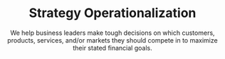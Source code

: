 ---
layout: service
order: 6
title: "Strategy Operationalization"
subtitle: "We help business leaders make tough decisions on which customers, products, services, and/or markets they should compete in to maximize their stated financial goals."
blurb-intro: "Realize strategic plans into actionable steps that drive measurable results and align with your business objectives."
intro: "At SLKone, we understand that effective strategy is crucial for long-term business success. Our approach to strategy combines deep industry knowledge with advanced analytics to develop actionable plans that drive sustainable growth and competitive advantage."
approach: "We take a comprehensive approach to strategy development and execution, focusing on Performance Management, Strategic Planning & Execution, and Risk Mitigation. Our methodology ensures that your strategy is not only well-crafted but also effectively implemented and monitored for success."
impact_title: "Our Impact"
impact_intro: "Implementing effective strategies can lead to transformative outcomes, including:"
impact:
  - metric: "20-25% increase"
    description: "in EBITDA margins"
  - metric: "15-20% increase"
    description: "in market share"
  - metric: "20-25% growth"
    description: "in revenue through strategic initiatives"
impact_conclusion: "Our clients achieve clear strategic direction, enhanced market positioning, and sustainable growth, ensuring that their organizations can thrive in competitive environments."
why_choose:
  - point: "Strategic Expertise"
    icon: "fa-user-tie"
    description: "In-depth knowledge of strategic planning and execution."
  - point: "Customized Approaches"
    icon: "fa-diagram-project"
    description: "Tailored strategies to meet your unique business goals."
  - point: "Data-Driven Insights"
    icon: "fa-chart-candlestick"
    description: "Utilizing analytics to inform strategic decisions."
  - point: "Proven Methodologies"
    icon: "fa-chart-scatter"
    description: "Implementation of industry-leading strategic practices."
  - point: "Continuous Support"
    icon: "fa-chart-bar"
    description: "Ongoing assistance to ensure strategic success."
  - point: "Cross-Industry Experience"
    icon: "fa-arrows-cross"
    description: "Expertise across various sectors for diverse strategic challenges."
cta_title: "Ready to develop a winning strategy?"
cta: "Contact SLKone today to discover how our Strategy services can help you achieve your business objectives and drive sustainable growth."
icon: "fa-scribble"
color: "viola"
background_image: "/assets/images/backgrounds/strategy.webp"
permalink: /services/strategy-operationalization
---